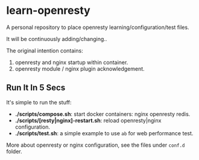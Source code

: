 # learn-openresty

A personal repository to place openresty learning/configuration/test files. 

It will be continuously adding/changing.. 

The original intention contains:

1) openresty and nginx startup within container.
2) openresty module / nginx plugin acknowledgement. 


## Run It In 5 Secs

It's simple to run the stuff: 

* **./scripts/compose.sh**: start docker containers: nginx openresty redis.
* **./scripts/[resty|nginx]-restart.sh**: reload openresty|nginx configuration.
* **./scripts/test.sh**: a simple example to use `ab` for web performance test.

More about openresty or nginx configuration, see the files under `conf.d` folder.

